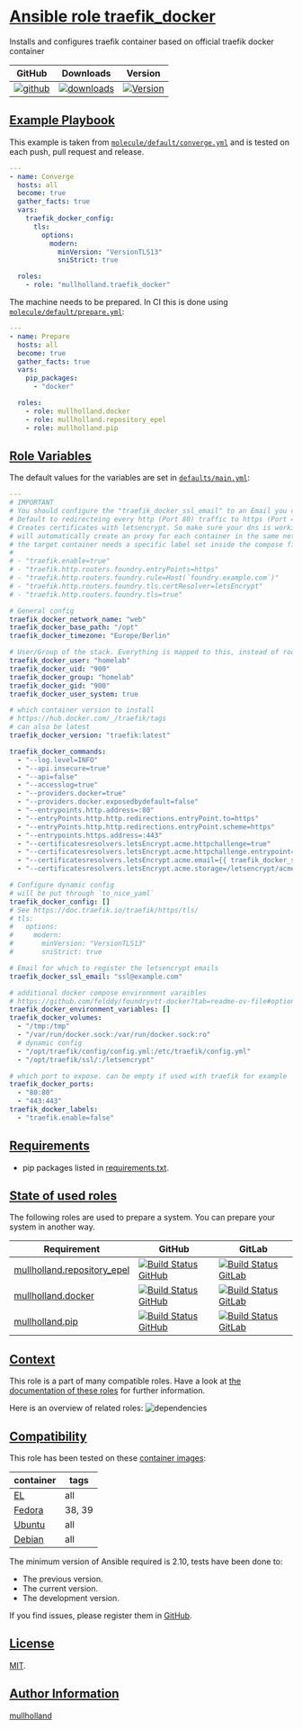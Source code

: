 # [Ansible role traefik_docker](#traefik_docker)

Installs and configures traefik container based on official traefik docker container

|GitHub|Downloads|Version|
|------|---------|-------|
|[![github](https://github.com/mullholland/ansible-role-traefik_docker/actions/workflows/molecule.yml/badge.svg)](https://github.com/mullholland/ansible-role-traefik_docker/actions/workflows/molecule.yml)|[![downloads](https://img.shields.io/ansible/role/d/mullholland/traefik_docker)](https://galaxy.ansible.com/mullholland/traefik_docker)|[![Version](https://img.shields.io/github/release/mullholland/ansible-role-traefik_docker.svg)](https://github.com/mullholland/ansible-role-traefik_docker/releases/)|
## [Example Playbook](#example-playbook)

This example is taken from [`molecule/default/converge.yml`](https://github.com/mullholland/ansible-role-traefik_docker/blob/master/molecule/default/converge.yml) and is tested on each push, pull request and release.

```yaml
---
- name: Converge
  hosts: all
  become: true
  gather_facts: true
  vars:
    traefik_docker_config:
      tls:
        options:
          modern:
            minVersion: "VersionTLS13"
            sniStrict: true

  roles:
    - role: "mullholland.traefik_docker"
```

The machine needs to be prepared. In CI this is done using [`molecule/default/prepare.yml`](https://github.com/mullholland/ansible-role-traefik_docker/blob/master/molecule/default/prepare.yml):

```yaml
---
- name: Prepare
  hosts: all
  become: true
  gather_facts: true
  vars:
    pip_packages:
      - "docker"

  roles:
    - role: mullholland.docker
    - role: mullholland.repository_epel
    - role: mullholland.pip
```



## [Role Variables](#role-variables)

The default values for the variables are set in [`defaults/main.yml`](https://github.com/mullholland/ansible-role-traefik_docker/blob/master/defaults/main.yml):

```yaml
---
# IMPORTANT
# You should configure the "traefik_docker_ssl_email" to an Email you control
# Default to redirecteing every http (Port 80) traffic to https (Port 443)
# Creates certificates with letsencrypt. So make sure your dns is working
# will automatically create an proxy for each container in the same network (defaults to web)
# the target container needs a specific label set inside the compose file like:
#
# - "traefik.enable=true"
# - "traefik.http.routers.foundry.entryPoints=https"
# - "traefik.http.routers.foundry.rule=Host(`foundry.example.com`)"
# - "traefik.http.routers.foundry.tls.certResolver=letsEncrypt"
# - "traefik.http.routers.foundry.tls=true"

# General config
traefik_docker_network_name: "web"
traefik_docker_base_path: "/opt"
traefik_docker_timezone: "Europe/Berlin"

# User/Group of the stack. Everything is mapped to this, instead of root.
traefik_docker_user: "homelab"
traefik_docker_uid: "900"
traefik_docker_group: "homelab"
traefik_docker_gid: "900"
traefik_docker_user_system: true

# which container version to install
# https://hub.docker.com/_/traefik/tags
# can also be latest
traefik_docker_version: "traefik:latest"

traefik_docker_commands:
  - "--log.level=INFO"
  - "--api.insecure=true"
  - "--api=false"
  - "--accesslog=true"
  - "--providers.docker=true"
  - "--providers.docker.exposedbydefault=false"
  - "--entrypoints.http.address=:80"
  - "--entryPoints.http.http.redirections.entryPoint.to=https"
  - "--entryPoints.http.http.redirections.entryPoint.scheme=https"
  - "--entrypoints.https.address=:443"
  - "--certificatesresolvers.letsEncrypt.acme.httpchallenge=true"
  - "--certificatesresolvers.letsEncrypt.acme.httpchallenge.entrypoint=http"
  - "--certificatesresolvers.letsEncrypt.acme.email={{ traefik_docker_ssl_email }}"
  - "--certificatesresolvers.letsEncrypt.acme.storage=/letsencrypt/acme.json"

# Configure dynamic config
# will be put through `to_nice_yaml`
traefik_docker_config: []
# See https://doc.traefik.io/traefik/https/tls/
# tls:
#   options:
#     modern:
#       minVersion: "VersionTLS13"
#       sniStrict: true

# Email for which to register the letsencrypt emails
traefik_docker_ssl_email: "ssl@example.com"

# additional docker compose environment varaibles
# https://github.com/felddy/foundryvtt-docker?tab=readme-ov-file#optional-variables
traefik_docker_environment_variables: []
traefik_docker_volumes:
  - "/tmp:/tmp"
  - "/var/run/docker.sock:/var/run/docker.sock:ro"
  # dynamic config
  - "/opt/traefik/config/config.yml:/etc/traefik/config.yml"
  - "/opt/traefik/ssl/:/letsencrypt"

# which port to expose. can be empty if used with traefik for example
traefik_docker_ports:
  - "80:80"
  - "443:443"
traefik_docker_labels:
  - "traefik.enable=false"
```

## [Requirements](#requirements)

- pip packages listed in [requirements.txt](https://github.com/mullholland/ansible-role-traefik_docker/blob/master/requirements.txt).

## [State of used roles](#state-of-used-roles)

The following roles are used to prepare a system. You can prepare your system in another way.

| Requirement | GitHub | GitLab |
|-------------|--------|--------|
|[mullholland.repository_epel](https://galaxy.ansible.com/mullholland/repository_epel)|[![Build Status GitHub](https://github.com/mullholland/ansible-role-repository_epel/workflows/Ansible%20Molecule/badge.svg)](https://github.com/mullholland/ansible-role-repository_epel/actions)|[![Build Status GitLab](https://gitlab.com/opensourceunicorn/ansible-role-repository_epel/badges/master/pipeline.svg)](https://gitlab.com/opensourceunicorn/ansible-role-repository_epel)|
|[mullholland.docker](https://galaxy.ansible.com/mullholland/docker)|[![Build Status GitHub](https://github.com/mullholland/ansible-role-docker/workflows/Ansible%20Molecule/badge.svg)](https://github.com/mullholland/ansible-role-docker/actions)|[![Build Status GitLab](https://gitlab.com/opensourceunicorn/ansible-role-docker/badges/master/pipeline.svg)](https://gitlab.com/opensourceunicorn/ansible-role-docker)|
|[mullholland.pip](https://galaxy.ansible.com/mullholland/pip)|[![Build Status GitHub](https://github.com/mullholland/ansible-role-pip/workflows/Ansible%20Molecule/badge.svg)](https://github.com/mullholland/ansible-role-pip/actions)|[![Build Status GitLab](https://gitlab.com/opensourceunicorn/ansible-role-pip/badges/master/pipeline.svg)](https://gitlab.com/opensourceunicorn/ansible-role-pip)|

## [Context](#context)

This role is a part of many compatible roles. Have a look at [the documentation of these roles](https://mullholland.net) for further information.

Here is an overview of related roles:
![dependencies](https://raw.githubusercontent.com/mullholland/ansible-role-traefik_docker/png/requirements.png "Dependencies")

## [Compatibility](#compatibility)

This role has been tested on these [container images](https://hub.docker.com/u/mullholland):

|container|tags|
|---------|----|
|[EL](https://hub.docker.com/r/mullholland/enterpriselinux)|all|
|[Fedora](https://hub.docker.com/r/mullholland/fedora/)|38, 39|
|[Ubuntu](https://hub.docker.com/r/mullholland/ubuntu)|all|
|[Debian](https://hub.docker.com/r/mullholland/debian)|all|

The minimum version of Ansible required is 2.10, tests have been done to:

- The previous version.
- The current version.
- The development version.

If you find issues, please register them in [GitHub](https://github.com/mullholland/ansible-role-traefik_docker/issues).

## [License](#license)

[MIT](https://github.com/mullholland/ansible-role-traefik_docker/blob/master/LICENSE).

## [Author Information](#author-information)

[mullholland](https://mullholland.net)
